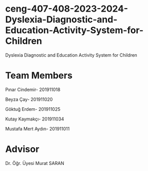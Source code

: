 # ceng-407-408-2023-2024-Dyslexia-Diagnostic-and-Education-Activity-System-for-Children
Dyslexia Diagnostic and Education Activity System for Children
# Team Members
Pınar Cindemir- 201911018

Beyza Çay- 201911020

Göktuğ Erdem- 201911025

Kutay Kaymakçı- 201911034

Mustafa Mert Aydın- 201911011

# Advisor
Dr. Öğr. Üyesi Murat SARAN
